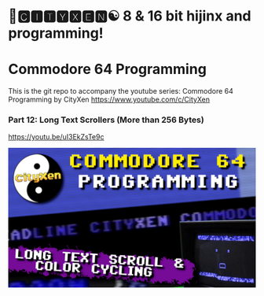 # 🌆🅲🅸🆃🆈🆇🅴🅽☯️ 8 & 16 bit hijinx and programming!

# Commodore 64 Programming

This is the git repo to accompany the youtube series: Commodore 64 Programming by CityXen https://www.youtube.com/c/CityXen

### Part 12: Long Text Scrollers (More than 256 Bytes)
https://youtu.be/uI3EkZsTe9c

![p12](https://github.com/cityxen/Commodore64_Programming/blob/master/Part%2012%20-%20Long%20Text%20Scrollers%20-%20Zero%20Page/images/C64ProgrammingSeries-ep12.jpg)

